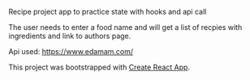 Recipe project app to practice state with hooks and api call

The user needs to enter a food name and will get a list of recpies with ingredients and link to authors page.

Api used: https://www.edamam.com/







This project was bootstrapped with [Create React App](https://github.com/facebook/create-react-app).

